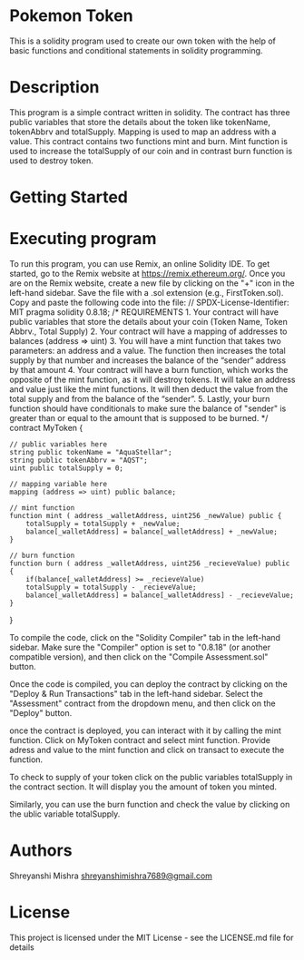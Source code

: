 # Pokemon Token 
This is a solidity program used to create our own token with the help of basic functions and conditional statements in solidity programming.
# Description
This program is a simple contract written in solidity. The contract has three public variables that store the details about the token like tokenName, tokenAbbrv and totalSupply. Mapping is used to map an address with a value. This contract contains two functions mint and burn. Mint function is used to increase the totalSupply of our coin and in contrast burn function is used to destroy token.
# Getting Started
# Executing program
To run this program, you can use Remix, an online Solidity IDE. To get started, go to the Remix website at https://remix.ethereum.org/.
Once you are on the Remix website, create a new file by clicking on the "+" icon in the left-hand sidebar. Save the file with a .sol extension (e.g., FirstToken.sol). Copy and paste the following code into the file:
// SPDX-License-Identifier: MIT
pragma solidity 0.8.18;
/*
       REQUIREMENTS
    1. Your contract will have public variables that store the details about your coin (Token Name, Token Abbrv., Total Supply)
    2. Your contract will have a mapping of addresses to balances (address => uint)
    3. You will have a mint function that takes two parameters: an address and a value. 
       The function then increases the total supply by that number and increases the balance 
       of the “sender” address by that amount
    4. Your contract will have a burn function, which works the opposite of the mint function, as it will destroy tokens. 
       It will take an address and value just like the mint functions. It will then deduct the value from the total supply 
       and from the balance of the “sender”.
    5. Lastly, your burn function should have conditionals to make sure the balance of "sender" is greater than or equal 
       to the amount that is supposed to be burned.
*/
contract MyToken {

    // public variables here
    string public tokenName = "AquaStellar";
    string public tokenAbbrv = "AQST";
    uint public totalSupply = 0;

    // mapping variable here
    mapping (address => uint) public balance;

    // mint function
    function mint ( address _walletAddress, uint256 _newValue) public {
        totalSupply = totalSupply + _newValue;
        balance[_walletAddress] = balance[_walletAddress] + _newValue;
    }

    // burn function
    function burn ( address _walletAddress, uint256 _recieveValue) public {
        if(balance[_walletAddress] >= _recieveValue)
        totalSupply = totalSupply - _recieveValue;
        balance[_walletAddress] = balance[_walletAddress] - _recieveValue;
    }
}

To compile the code, click on the "Solidity Compiler" tab in the left-hand sidebar. Make sure the "Compiler" option is set to "0.8.18" (or another compatible version), and then click on the "Compile Assessment.sol" button.

Once the code is compiled, you can deploy the contract by clicking on the "Deploy & Run Transactions" tab in the left-hand sidebar. Select the "Assessment" contract from the dropdown menu, and then click on the "Deploy" button.

once the contract is deployed, you can interact with it by calling the mint function.  Click on MyToken contract and select mint function. Provide adress and value to the mint function and click on transact to execute the function.

To check to supply of your token click on the public variables totalSupply in the contract section. It will display you the amount of token you minted.

Similarly, you can use the burn function and check the value by clicking on the ublic variable totalSupply.

# Authors
Shreyanshi Mishra
shreyanshimishra7689@gmail.com 

# License
This project is licensed under the MIT License - see the LICENSE.md file for details





